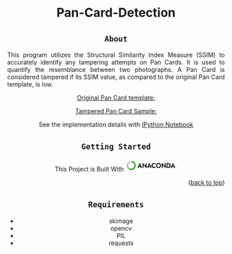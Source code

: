 <a name="readme-top"></a>

<div align="center">
  
# Pan-Card-Detection

## `About`
<p align="justify">
This program utilizes the Structural Similarity Index Measure (SSIM) to accurately identify any tampering attempts on Pan Cards.   It is used to quantify the resemblance between two photographs.   A Pan Card is considered tampered if its SSIM value, as compared to the original Pan Card template, is low.  



<a href='https://github.com/NayakSubhransu/Pan-Card-Detection-/blob/main/Images/original.png'>Original Pan Card template:</a>

<a href='https://github.com/NayakSubhransu/Pan-Card-Detection-/blob/main/Images/tampered.png'>Tampered Pan Card Sample:</a>

See the implementation details with <a href="https://github.com/NayakSubhransu/Pan-Card-Detection-/blob/main/PAN%20Detection.ipynb">IPython Notebook</a>
</p>

## `Getting Started`

This Project is Built With [![Anaconda][anaconda-shield]][anaconda-url]

<p align="right">
(<a href="#readme-top">back to top</a>)
</p>

## `Requirements`

- skimage
- opencv
- PIL
- requests 

[anaconda-shield]: https://raw.githubusercontent.com/Pranav-Nagpure/Support-Repository/master/images/anaconda-shield.png
[anaconda-url]: https://www.anaconda.com "Anaconda"

[vscode-shield]: https://raw.githubusercontent.com/Pranav-Nagpure/Support-Repository/master/images/vscode-shield.png
[vscode-url]: https://code.visualstudio.com "VSCode"
